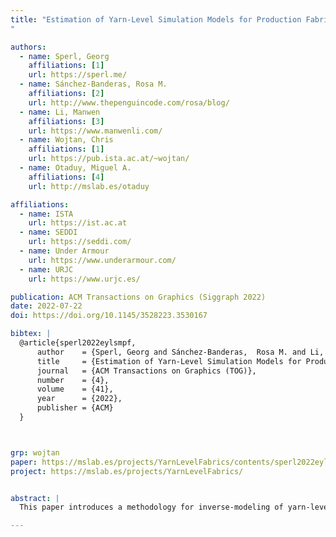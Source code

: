 ```yaml
---
title: "Estimation of Yarn-Level Simulation Models for Production Fabrics
"

authors:
  - name: Sperl, Georg
    affiliations: [1]
    url: https://sperl.me/
  - name: Sánchez-Banderas, Rosa M.
    affiliations: [2]
    url: http://www.thepenguincode.com/rosa/blog/
  - name: Li, Manwen
    affiliations: [3]
    url: https://www.manwenli.com/
  - name: Wojtan, Chris
    affiliations: [1]
    url: https://pub.ista.ac.at/~wojtan/
  - name: Otaduy, Miguel A.
    affiliations: [4]
    url: http://mslab.es/otaduy

affiliations:
  - name: ISTA
    url: https://ist.ac.at
  - name: SEDDI
    url: https://seddi.com/
  - name: Under Armour
    url: https://www.underarmour.com/
  - name: URJC
    url: https://www.urjc.es/

publication: ACM Transactions on Graphics (Siggraph 2022)
date: 2022-07-22
doi: https://doi.org/10.1145/3528223.3530167

bibtex: |
  @article{sperl2022eylsmpf,
      author    = {Sperl, Georg and Sánchez-Banderas,  Rosa M. and Li, Manwen and Wojtan, Chris and Otaduy, Miguel A.},
      title     = {Estimation of Yarn-Level Simulation Models for Production Fabrics},
      journal   = {ACM Transactions on Graphics (TOG)},
      number    = {4},
      volume    = {41},
      year      = {2022},
      publisher = {ACM}
  }



grp: wojtan
paper: https://mslab.es/projects/YarnLevelFabrics/contents/sperl2022eylsmpf.pdf
project: https://mslab.es/projects/YarnLevelFabrics/


abstract: |
  This paper introduces a methodology for inverse-modeling of yarn-level mechanics of cloth, based on the mechanical response of fabrics in the real world. We compiled a database from physical tests of several different knitted fabrics used in the textile industry. These data span different types of complex knit patterns, yarn compositions, and fabric finishes, and the results demonstrate diverse physical properties like stiffness, nonlinearity, and anisotropy. We then develop a system for approximating these mechanical responses with yarn-level cloth simulation. To do so, we introduce an efficient pipeline for converting between fabric-level data and yarn-level simulation, including a novel swatch-level approximation for speeding up computation, and some small-but-necessary extensions to yarn-level models used in computer graphics.

---
```

